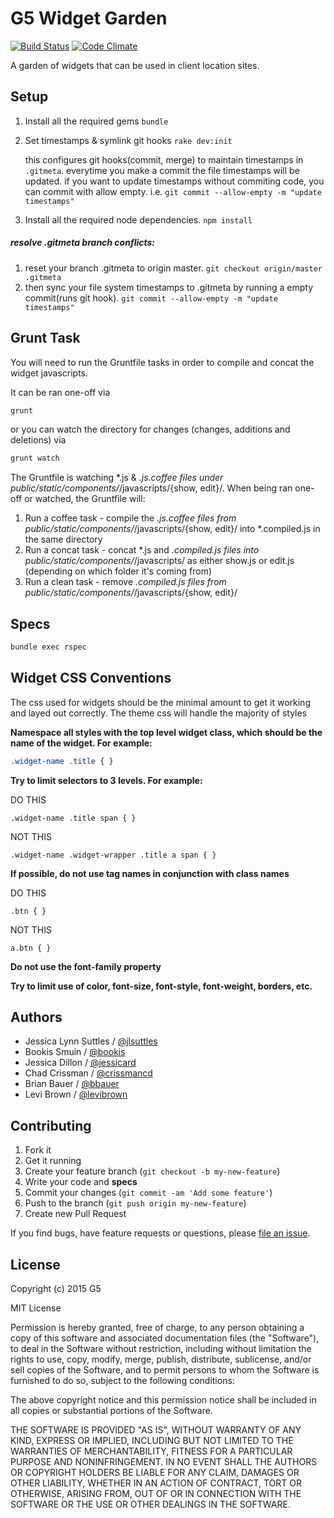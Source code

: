 # G5 Widget Garden

[![Build Status](https://travis-ci.org/G5/g5-widget-garden.png?branch=master)](https://travis-ci.org/G5/g5-widget-garden)
[![Code Climate](https://codeclimate.com/repos/530e8e8ce30ba005cb00272e/badges/5d8d2116d20f27e82639/gpa.png)](https://codeclimate.com/repos/530e8e8ce30ba005cb00272e/feed)

A garden of widgets that can be used in client location sites.


## Setup

1. Install all the required gems `bundle`
2. Set timestamps & symlink git hooks `rake dev:init`

   this configures git hooks(commit, merge) to maintain timestamps in `.gitmeta`.
   everytime you make a commit the file timestamps will be updated.
   if you want to update timestamps without commiting code, you can commit with allow empty.
   i.e. `git commit --allow-empty -m "update timestamps"`
3. Install all the required node dependencies. `npm install`

##### resolve .gitmeta branch conflicts:
1. reset your branch .gitmeta to origin master. `git checkout origin/master .gitmeta`
2. then sync your file system timestamps to .gitmeta by running a empty commit(runs git hook). `git commit --allow-empty -m "update timestamps"`


## Grunt Task

You will need to run the Gruntfile tasks in order to compile and concat the widget javascripts.

It can be ran one-off via
```bash
grunt
```

or you can watch the directory for changes (changes, additions and deletions) via
```bash
grunt watch
```

The Gruntfile is watching *.js & *.js.coffee files under public/static/components/*/javascripts/{show, edit}/. When being ran one-off or watched, the Gruntfile will:

1. Run a coffee task - compile the *.js.coffee files from public/static/components/*/javascripts/{show, edit}/ into *.compiled.js in the same directory
1. Run a concat task - concat *.js and *.compiled.js files into public/static/components/*/javascripts/ as either show.js or edit.js (depending on which folder it's coming from)
1. Run a clean task - remove *.compiled.js files from public/static/components/*/javascripts/{show, edit}/


## Specs

```bash
bundle exec rspec
```


## Widget CSS Conventions

The css used for widgets should be the minimal amount to get it working
and layed out correctly. The theme css will handle the majority of
styles

**Namespace all styles with the top level widget class, which should be
the name of the widget. For example:**

```css
.widget-name .title { }
```

**Try to limit selectors to 3 levels. For example:**

DO THIS
```
.widget-name .title span { }
```

NOT THIS
```
.widget-name .widget-wrapper .title a span { }
```

**If possible, do not use tag names in conjunction with class names**

DO THIS
```
.btn { }
```

NOT THIS
```
a.btn { }
```

**Do not use the font-family property**

**Try to limit use of color, font-size, font-style, font-weight, borders, etc.**


## Authors

  * Jessica Lynn Suttles / [@jlsuttles](https://github.com/jlsuttles)
  * Bookis Smuin / [@bookis](https://github.com/bookis)
  * Jessica Dillon / [@jessicard](https://github.com/jessicard)
  * Chad Crissman / [@crissmancd](https://github.com/crissmancd)
  * Brian Bauer / [@bbauer](https://github.com/bbauer)
  * Levi Brown / [@levibrown](https://github.com/levibrown)

## Contributing

1. Fork it
1. Get it running
1. Create your feature branch (`git checkout -b my-new-feature`)
1. Write your code and **specs**
1. Commit your changes (`git commit -am 'Add some feature'`)
1. Push to the branch (`git push origin my-new-feature`)
1. Create new Pull Request

If you find bugs, have feature requests or questions, please
[file an issue](https://github.com/G5/g5-widget-garden/issues).


## License

Copyright (c) 2015 G5

MIT License

Permission is hereby granted, free of charge, to any person obtaining
a copy of this software and associated documentation files (the
"Software"), to deal in the Software without restriction, including
without limitation the rights to use, copy, modify, merge, publish,
distribute, sublicense, and/or sell copies of the Software, and to
permit persons to whom the Software is furnished to do so, subject to
the following conditions:

The above copyright notice and this permission notice shall be
included in all copies or substantial portions of the Software.

THE SOFTWARE IS PROVIDED "AS IS", WITHOUT WARRANTY OF ANY KIND,
EXPRESS OR IMPLIED, INCLUDING BUT NOT LIMITED TO THE WARRANTIES OF
MERCHANTABILITY, FITNESS FOR A PARTICULAR PURPOSE AND
NONINFRINGEMENT. IN NO EVENT SHALL THE AUTHORS OR COPYRIGHT HOLDERS BE
LIABLE FOR ANY CLAIM, DAMAGES OR OTHER LIABILITY, WHETHER IN AN ACTION
OF CONTRACT, TORT OR OTHERWISE, ARISING FROM, OUT OF OR IN CONNECTION
WITH THE SOFTWARE OR THE USE OR OTHER DEALINGS IN THE SOFTWARE.
